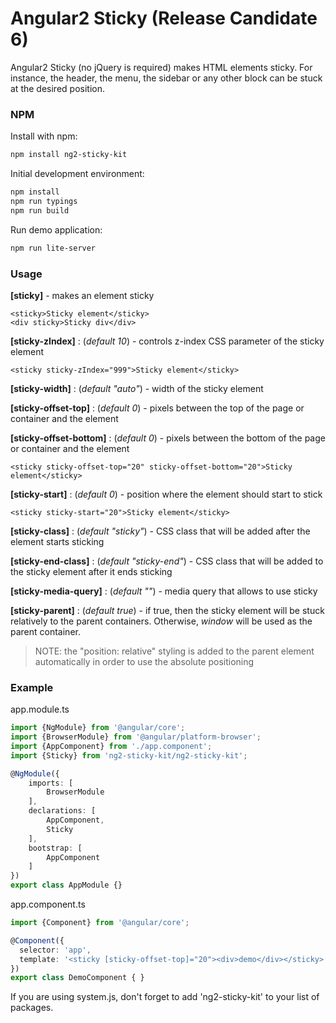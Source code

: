 Angular2 Sticky (Release Candidate 6)
==============

Angular2 Sticky (no jQuery is required) makes HTML elements sticky. For instance, the header, the menu, the sidebar or any other block can be stuck at the desired position.

### NPM

Install with npm:

```bash
npm install ng2-sticky-kit
```

Initial development environment:

```bash
npm install
npm run typings
npm run build
```

Run demo application:

```bash
npm run lite-server
```

### Usage

**[sticky]** - makes an element sticky

    <sticky>Sticky element</sticky>
    <div sticky>Sticky div</div>

**[sticky-zIndex]** : (_default 10_) - controls z-index CSS parameter of the sticky element

    <sticky sticky-zIndex="999">Sticky element</sticky>
    
**[sticky-width]** : (_default "auto"_) - width of the sticky element

**[sticky-offset-top]** : (_default 0_) - pixels between the top of the page or container and the element

**[sticky-offset-bottom]** : (_default 0_) - pixels between the bottom of the page or container and the element

    <sticky sticky-offset-top="20" sticky-offset-bottom="20">Sticky element</sticky>
    
**[sticky-start]** : (_default 0_) - position where the element should start to stick

    <sticky sticky-start="20">Sticky element</sticky>
    
**[sticky-class]** : (_default "sticky"_) - CSS class that will be added after the element starts sticking
   
**[sticky-end-class]** : (_default "sticky-end"_) - CSS class that will be added to the sticky element after it ends sticking

**[sticky-media-query]** : (_default ""_) - media query that allows to use sticky

**[sticky-parent]** : (_default true_) - if true, then the sticky element will be stuck relatively to the parent containers. Otherwise, _window_ will be used as the parent container. 

> NOTE: the "position: relative" styling is added to the parent element automatically in order to use the absolute positioning

### Example

app.module.ts
```typescript
import {NgModule} from '@angular/core';
import {BrowserModule} from '@angular/platform-browser';
import {AppComponent} from './app.component';
import {Sticky} from 'ng2-sticky-kit/ng2-sticky-kit';

@NgModule({
    imports: [
        BrowserModule
    ],
    declarations: [
        AppComponent,
        Sticky
    ],
    bootstrap: [
        AppComponent
    ]
})
export class AppModule {}
```

app.component.ts
```typescript
import {Component} from '@angular/core';

@Component({
  selector: 'app',
  template: '<sticky [sticky-offset-top]="20"><div>demo</div></sticky>',
})
export class DemoComponent { }
```

If you are using system.js, don't forget to add 'ng2-sticky-kit' to your list of packages.